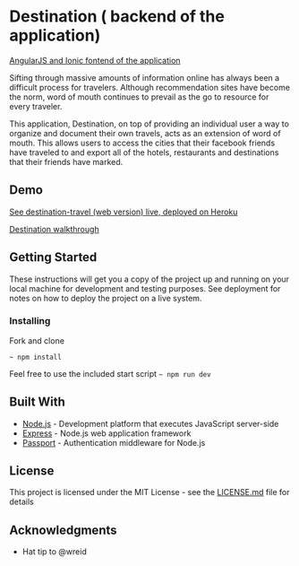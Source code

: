 
# Destination ( backend of the application)
[AngularJS and Ionic fontend of the application](https://github.com/ith-harvey/destination-travel)

Sifting through massive amounts of information online has always been a difficult process for travelers. Although recommendation sites have become the norm, word of mouth continues to prevail as the go to resource for every traveler.

This application, Destination, on top of providing an individual user a way to organize and document their own travels, acts as an extension of word of mouth. This allows users to access the cities that their facebook friends have traveled to and export all of the hotels, restaurants and destinations that their friends have marked.

## Demo
[See destination-travel (web version) live, deployed on Heroku](https://destination-travel.herokuapp.com/#/app/home)

[Destination walkthrough](https://youtu.be/ue5LFooJ7LY)

## Getting Started

These instructions will get you a copy of the project up and running on your local machine for development and testing purposes. See deployment for notes on how to deploy the project on a live system.

### Installing

Fork and clone

`~ npm install`

Feel free to use the included start script `~ npm run dev`

## Built With

* [Node.js](https://nodejs.org/en/) - Development platform that executes JavaScript server-side
* [Express](https://expressjs.com/) - Node.js web application framework
* [Passport](http://passportjs.org/) - Authentication middleware for Node.js

## License

This project is licensed under the MIT License - see the [LICENSE.md](LICENSE.md) file for details

## Acknowledgments

* Hat tip to @wreid
